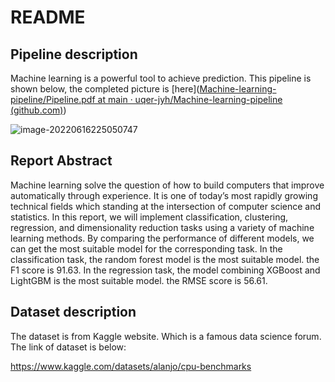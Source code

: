 # README

## Pipeline description

Machine learning is a powerful tool to achieve prediction. This pipeline is shown below, the completed picture is [here]([Machine-learning-pipeline/Pipeline.pdf at main · uqer-jyh/Machine-learning-pipeline (github.com)](https://github.com/uqer-jyh/Machine-learning-pipeline/blob/main/Pipeline.pdf))

![image-20220616225050747](C:\Users\jyh\AppData\Roaming\Typora\typora-user-images\image-20220616225050747.png)

## Report Abstract

Machine learning solve the question of how to build computers that improve automatically through experience. It is one of today’s most rapidly growing technical fields which standing at the intersection of computer science and statistics. In this report, we will implement classification, clustering, regression, and dimensionality reduction tasks using a variety of machine learning methods. By comparing the performance of different models, we can get the most suitable model for the corresponding task. In the classification task, the random forest model is the most suitable model. the F1 score is 91.63. In the regression task, the model combining XGBoost and LightGBM is the most suitable model. the RMSE score is 56.61.







## Dataset description

The dataset is from Kaggle website. Which is a famous data science forum. The link of dataset is below:

 https://www.kaggle.com/datasets/alanjo/cpu-benchmarks